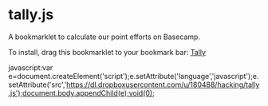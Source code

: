 tally.js
========

A bookmarklet to calculate our point efforts on Basecamp. 


To install, drag this bookmarklet to your bookmark bar: <a href="replace_me">Tally</a>

  javascript:var e=document.createElement('script');e.setAttribute('language','javascript');e.setAttribute('src','https://dl.dropboxusercontent.com/u/180488/hacking/tally.js');document.body.appendChild(e);void(0);